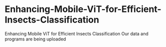 # Enhancing-Mobile-ViT-for-Efficient-Insects-Classification
Enhancing Mobile ViT for Efficient Insects Classification
Our data and programs are being uploaded
